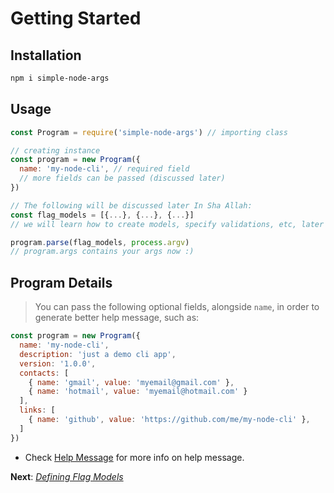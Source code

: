 # Getting Started

## Installation

```bash
npm i simple-node-args
```

## Usage

```js
const Program = require('simple-node-args') // importing class

// creating instance
const program = new Program({
  name: 'my-node-cli', // required field
  // more fields can be passed (discussed later)
})

// The following will be discussed later In Sha Allah:
const flag_models = [{...}, {...}, {...}]
// we will learn how to create models, specify validations, etc, later In Sha ALlah.

program.parse(flag_models, process.argv)
// program.args contains your args now :)
```

## Program Details

> You can pass the following optional fields, alongside `name`, in order to generate better help message, such as:

```js
const program = new Program({
  name: 'my-node-cli',
  description: 'just a demo cli app',
  version: '1.0.0',
  contacts: [
    { name: 'gmail', value: 'myemail@gmail.com' },
    { name: 'hotmail', value: 'myemail@hotmail.com' }
  ],
  links: [
    { name: 'github', value: 'https://github.com/me/my-node-cli' },
  ]
})
```

- Check [Help Message](src/help_message.md) for more info on help message.

**Next**: *[Defining Flag Models](src/flag_models.md)*
